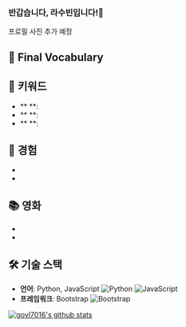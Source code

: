 ### 반갑습니다, 라수빈입니다!🤗
프로필 사진 추가 예정

## 💫 Final Vocabulary



## 🚀 키워드
- ** **: 
- ** **: 
- ** **: 


## 🚀 경험
-
-

## 📚 영화
- 
- 

## 🛠 기술 스택
- **언어**: Python, JavaScript
![Python](https://img.shields.io/badge/-Python-3776AB?style=flat&logo=python&logoColor=white)
![JavaScript](https://img.shields.io/badge/-JavaScript-F7DF1E?style=flat&logo=javascript&logoColor=black)
- **프레임워크**: Bootstrap
![Bootstrap](https://img.shields.io/badge/Bootstrapap-7952B3?style=flat-square&logo=bootstrap&logoColor=white)


[![govl7016's github stats](https://github-readme-stats.vercel.app/api?username=govl7016&show_icons=true)](https://github.com/govl7016/govl7016)

